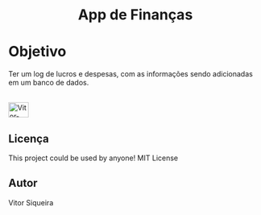 <h1 align="center">App de Finanças</h1>
<p align="center"></p>

# Objetivo

Ter um log de lucros e despesas, com as informações sendo adicionadas em um banco de dados.

<div style="display: inline_block"><br>
  <img align="center" alt="Vitor-React" height="30" width="40" src="https://cdn.jsdelivr.net/gh/devicons/devicon/icons/react/react-original-wordmark.svg">
</div>

## Licença

This project could be used by anyone! MIT License

## Autor
Vitor Siqueira 
